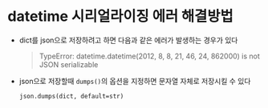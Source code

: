 # datetime 시리얼라이징 에러 해결방법

- dict를 json으로 저장하려고 하면 다음과 같은 에러가 발생하는 경우가 있다

    > TypeError: datetime.datetime(2012, 8, 8, 21, 46, 24, 862000) is not JSON serializable

- json으로 저장할때 `dumps()`의 옵션을 지정하면 문자열 자체로 저장시킬 수 있다

    ```docker
    json.dumps(dict, default=str)
    ```
